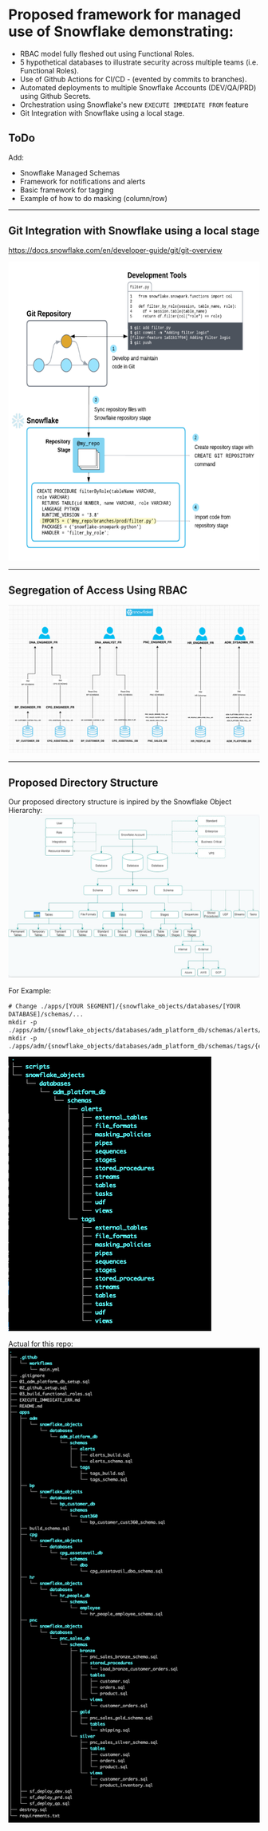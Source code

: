 # Proposed framework for managed use of Snowflake demonstrating:  
- RBAC model fully fleshed out using Functional Roles.  
- 5 hypothetical databases to illustrate security across multiple teams (i.e. Functional Roles).  
- Use of Github Actions for CI/CD - (evented by commits to branches).  
- Automated deployments to multiple Snowflake Accounts (DEV/QA/PRD) using Github Secrets.  
- Orchestration using Snowflake's new ```EXECUTE IMMEDIATE FROM``` feature  
- Git Integration with Snowflake using a local stage.    
## ToDo  
Add:  
- Snowflake Managed Schemas  
- Framework for notifications and alerts  
- Basic framework for tagging  
- Example of how to do masking (column/row)  
---  

## Git Integration with Snowflake using a local stage 
https://docs.snowflake.com/en/developer-guide/git/git-overview

<img src=".images/git_integration.png" alt="Git Integration with Snowflake using a local stage" width="600" height="600">

---  
## Segregation of Access Using RBAC    

![RBAC Model](.images/rbac_diagram.png)  

---

## Proposed Directory Structure 

Our proposed directory structure is inpired by the Snowflake Object Hierarchy: 
![Snowflake Object Hierarchy](./.images/snowflakeObjectHierarchy.png)

For Example:  
```
# Change ./apps/[YOUR SEGMENT]/{snowflake_objects/databases/[YOUR DATABASE]/schemas/...
mkdir -p ./apps/adm/{snowflake_objects/databases/adm_platform_db/schemas/alerts/{external_tables,file_formats,masking_policies,pipes,stages,streams,tables,tasks,views,sequences,stored_procedures,udf,streams,tasks},scripts};  
mkdir -p ./apps/adm/{snowflake_objects/databases/adm_platform_db/schemas/tags/{external_tables,file_formats,masking_policies,pipes,stages,streams,tables,tasks,views,sequences,stored_procedures,udf,streams,tasks},scripts};  
```

![Resulting Directory Structure](./.images/directoryStructure.png)  

Actual for this repo:   
![Our Current Directory Structure](./.images/actualDirectoryStructure.png) 

